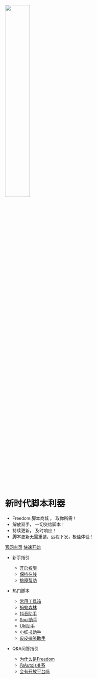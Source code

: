 <!-- ![logo](_media/logo_transaprent.png) -->
<img src=_media/logo_transaprent.png width=40% />
<!-- ![logo](_media/logo.png) -->

<!-- #  Freedom 脚本商城 <small>1.0.0</small> -->
#  新时代脚本利器
- Freedom 脚本商城 ， 取你所需！
- 解放双手， 一切交给脚本！
- 持续更新， 及时响应！
- 脚本更新无需重装，远程下发，极佳体验！

[官网主页](http://112.74.51.102:3000/)
[快速开始](quickstart.md)
<!-- 需要一个下载的扫码链接 -->


- 新手指引
  - [开启权限](quickstart.md)
  - [保持在线](keep-alive.md)
  - [排障帮助](ACCESS_FAULT_HELP.md)

- 热门脚本
  - [常用工具箱](tools_tech.md)
  - [蚂蚁森林](forest_tech.md)
  - [抖音助手](douyin_tech.md)
  - [Soul助手](soul_tech.md)
  - [Uki助手](uki_tech.md)
  - [小红书助手](xhs_tech.md)
  - [皮皮搞笑助手](pipigaoxiao_tech.md)

- Q&A问答指引
  - [为什么是Freedom](WHY_CHOOSE_FREEDOM.md)
  - [和Autojs关系](with-autojs.md)
  - [会有开放平台吗](open-sdk.md)
